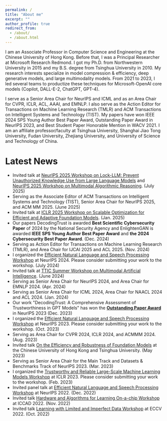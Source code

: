 ```yaml
---
permalink: /
title: "About me"
excerpt: ""
author_profile: true
redirect_from: 
  - /about/
  - /about.html
---
```


I am an Associate Professor in Computer Science and Engineering at the Chinese University of Hong Kong. Before that, I was a Principal Researcher at Microsoft Research Redmond. I got my Ph.D. from Northwestern University in 2015 and my B.S. degree from Tsinghua University in 2010. My research interests specialize in model compression & efficiency, deep generative models, and large multimodality models. From 2021 to 2023, I led several teams to productize these techniques for Microsoft-OpenAI core models (Copilot, DALL-E-2, ChatGPT, GPT-4). 

I serve as a Senior Area Chair for NeurIPS and ICML and as an Area Chair for CVPR, ICLR, ACL, AAAI, and EMNLP. I also serve as the Action Editor for Transactions on Machine Learning Research (TMLR) and ACM Transactions on Intelligent Systems and Technology (TIST). My papers have won IEEE 2024 SPS Young Author Best Paper Award, Outstanding Paper Award in NeurIPS 2023, and Best Student Paper Honorable Mention in WACV 2021. I am an affiliate professor/faculty at Tsinghua University, Shanghai Jiao Tong University, Fudan University, Zhejiang University, and University of Science and Technology of China.

Latest News
======
* Invited talk at [NeurIPS 2025 Workshop on Lock-LLM: Prevent Unauthorized Knowledge Use from Large Language Models](https://lock-llm.github.io/) and [NeurIPS 2025 Workshop on Multimodal Algorithmic Reasoning](https://marworkshop.github.io/neurips25/). (July 2025)
* Serving as the Associate Editor of ACM Transactions on Intelligent Systems and Technology (TIST), Senior Area Chair for NeurIPS 2025, and ACM MM 2025. (June 2025)
* Invited talk at [ICLR 2025 Workshop on Scalable Optimization for Efficient and Adaptive Foundation Models](https://scope-workshop.github.io/). (Jan. 2025)
* Our papers DecodingTrust is awarded **Best Scientific Cybersecurity Paper** of 2024 by the National Security Agency and EnlightenGAN is awarded **IEEE SPS Young Author Best Paper Award** and **the 2024 Cybersecurity Best Paper Award**. (Dec. 2024)
* Serving as Action Editor for Transactions on Machine Learning Research (TMLR), and Area Chair for IJCAI 2025 and ACL 2025. (Nov. 2024)
* I organized the [Efficient Natural Language and Speech Processing Workshop](https://neurips2024-enlsp.github.io/) at NeurIPS 2024. Please consider submitting your work to the workshop. (July 2024)
* Invited talk at [TTIC Summer Workshop on Multimodal Artificial Intelligence](https://sites.google.com/view/multimodal-ai-ttic-2024/home). (June 2024)
* Serving as Senior Area Chair for NeurIPS 2024, and Area Chair for EMNLP 2024. (Apr. 2024)
* Serving as Senior Area Chair for ICML 2024, Area Chair for NAACL 2024 and ACL 2024. (Jan. 2024)
* Our work "DecodingTrust: A Comprehensive Assessment of Trustworthiness in GPT Models" has won the [**Outstanding Paper Award**](https://blog.neurips.cc/2023/12/11/announcing-the-neurips-2023-paper-awards/) in NeurIPS 2023 (Dec. 2023) <br>
* I organized the [Efficient Natural Language and Speech Processing Workshop](https://neurips2023-enlsp.github.io/) at NeurIPS 2023. Please consider submitting your work to the workshop. (Oct. 2023) <br>
* Serving as Area Chair for CVPR 2024, ICLR 2024, and ACMMM 2024. (Aug. 2023) <br>
* Invited talk [On the Efficiency and Robustness of Foundation Models](https://www.ie.cuhk.edu.hk/wp-content/uploads/main/documents/sem1023_Dr.%20CHENG%20Yu_20230509.pdf) at the Chinese University of Hong Kong and Tsinghua University. (May 2023) <br>
* Serving as Senior Area Chair for the Main Track and Datasets & Benchmarks Track of NeurIPS 2023. (Mar. 2023) <br>
* I organized the [Trustworthy and Reliable Large-Scale Machine Learning Models Workshop](https://rtml-iclr2023.github.io/cfp.html) at ICLR 2023. Please consider submitting your work to the workshop. (Feb. 2023) <br>
* Invited panel talk at [Efficient Natural Language and Speech Processing Workshop](https://neurips2022-enlsp.github.io/) at NeurIPS 2022. (Dec. 2022) <br>
* Invited talk [Hardware and Algorithms for Learning On-a-chip Workshop](https://sites.google.com/rice.edu/iccad-halo-2022/schedule?authuser=0) at ICCAD 2022. (Nov. 2022) <br>
* Invited talk [Learning with Limited and Imperfect Data Workshop](https://eccv2022.ecva.net/program/workshop-schedule/) at ECCV 2022. (Oct. 2022) <br>
